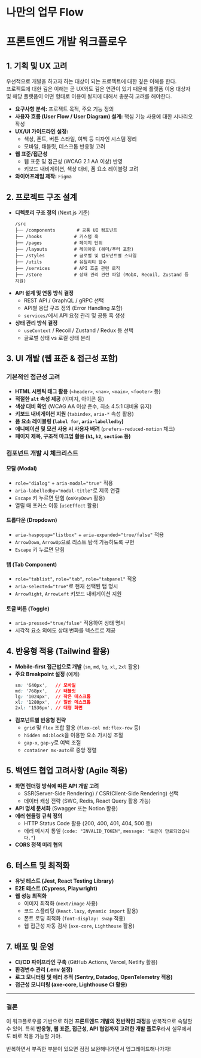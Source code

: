 # 나만의 업무 Flow

# 프론트엔드 개발 워크플로우

## **1. 기획 및 UX 고려**

우선적으로 개발을 하고자 하는 대상이 되는 프로젝트에 대한 깊은 이해를 한다.  
프로젝트에 대한 깊은 이해는 곧 UX와도 깊은 연관이 있기 때문에 플랫폼 이용 대상자 및 해당 플랫폼이 어떤 형태로 이용이 될지에 대해서 충분히 고려를 해야한다.

- **요구사항 분석:** 프로젝트 목적, 주요 기능 정의
- **사용자 흐름 (User Flow / User Diagram) 설계:** 핵심 기능 사용에 대한 시나리오 작성
- **UX/UI 가이드라인 설정:**
  - 색상, 폰트, 버튼 스타일, 여백 등 디자인 시스템 정리
  - 모바일, 태블릿, 데스크톱 반응형 고려
- **웹 표준/접근성**
  - 웹 표준 및 접근성 (WCAG 2.1 AA 이상) 반영
  - 키보드 내비게이션, 색상 대비, 폼 요소 레이블링 고려
- **와이어프레임 제작:** `Figma`

## **2. 프로젝트 구조 설계**

- **디렉토리 구조 정의** (Next.js 기준)
  ```
  /src
  ├── /components        # 공통 UI 컴포넌트
  ├── /hooks            # 커스텀 훅
  ├── /pages            # 페이지 단위
  ├── /layouts          # 레이아웃 (헤더/푸터 포함)
  ├── /styles           # 글로벌 및 컴포넌트별 스타일
  ├── /utils            # 유틸리티 함수
  ├── /services         # API 호출 관련 로직
  ├── /store            # 상태 관리 관련 파일 (MobX, Recoil, Zustand 등 지원)
  ```
- **API 설계 및 연동 방식 결정**
  - REST API / GraphQL / gRPC 선택
  - API별 응답 구조 정의 (Error Handling 포함)
  - `services/`에서 API 요청 관리 및 공통 훅 생성
- **상태 관리 방식 결정**
  - `useContext` / Recoil / Zustand / Redux 등 선택
  - 글로벌 상태 vs 로컬 상태 분리

## **3. UI 개발 (웹 표준 & 접근성 포함)**

### **기본적인 접근성 고려**

- **HTML 시멘틱 태그 활용** (`<header>`, `<nav>`, `<main>`, `<footer>` 등)
- **적절한 `alt` 속성 제공** (이미지, 아이콘 등)
- **색상 대비 확인** (WCAG AA 이상 준수, 최소 4.5:1 대비율 유지)
- **키보드 내비게이션 지원** (`tabindex`, `aria-*` 속성 활용)
- **폼 요소 레이블링 (`label for`, `aria-labelledby`)**
- **애니메이션 및 모션 사용 시 사용자 배려** (`prefers-reduced-motion` 체크)
- **페이지 제목, 구조적 마크업 활용 (`h1`, `h2`, `section` 등)**

### **컴포넌트 개발 시 체크리스트**

#### **모달 (Modal)**

- `role="dialog"` + `aria-modal="true"` 적용
- `aria-labelledby="modal-title"`로 제목 연결
- `Escape` 키 누르면 닫힘 (`onKeyDown` 활용)
- 열릴 때 포커스 이동 (`useEffect` 활용)

#### **드롭다운 (Dropdown)**

- `aria-haspopup="listbox"` + `aria-expanded="true/false"` 적용
- `ArrowDown`, `ArrowUp`으로 리스트 탐색 가능하도록 구현
- `Escape` 키 누르면 닫힘

#### **탭 (Tab Component)**

- `role="tablist"`, `role="tab"`, `role="tabpanel"` 적용
- `aria-selected="true"`로 현재 선택된 탭 명시
- `ArrowRight`, `ArrowLeft` 키보드 내비게이션 지원

#### **토글 버튼 (Toggle)**

- `aria-pressed="true/false"` 적용하여 상태 명시
- 시각적 요소 외에도 상태 변화를 텍스트로 제공

## **4. 반응형 적용 (Tailwind 활용)**

- **Mobile-first 접근법으로 개발** (`sm`, `md`, `lg`, `xl`, `2xl` 활용)
- **주요 Breakpoint 설정** (예제)
  ```css
  sm: '640px',   // 모바일
  md: '768px',   // 태블릿
  lg: '1024px',  // 작은 데스크톱
  xl: '1280px',  // 일반 데스크톱
  2xl: '1536px', // 대형 화면
  ```
- **컴포넌트별 반응형 전략**
  - `grid` 및 `flex` 조합 활용 (`flex-col md:flex-row` 등)
  - `hidden md:block`을 이용한 요소 가시성 조절
  - `gap-x`, `gap-y`로 여백 조절
  - `container mx-auto`로 중앙 정렬

## **5. 백엔드 협업 고려사항 (Agile 적용)**

- **화면 렌더링 방식에 따른 API 개발 고려**
  - SSR(Server-Side Rendering) / CSR(Client-Side Rendering) 선택
  - 데이터 캐싱 전략 (SWC, Redis, React Query 활용 가능)
- **API 명세 문서화** (Swagger 또는 Notion 활용)
- **에러 핸들링 규칙 정의**
  - HTTP Status Code 활용 (200, 400, 401, 404, 500 등)
  - 에러 메시지 통일 (`code: "INVALID_TOKEN"`, `message: "토큰이 만료되었습니다."`)
- **CORS 정책 미리 협의**

## **6. 테스트 및 최적화**

- **유닛 테스트 (Jest, React Testing Library)**
- **E2E 테스트 (Cypress, Playwright)**
- **웹 성능 최적화**
  - 이미지 최적화 (`next/image` 사용)
  - 코드 스플리팅 (`React.lazy`, `dynamic import` 활용)
  - 폰트 로딩 최적화 (`font-display: swap` 적용)
  - 웹 접근성 자동 검사 (`axe-core`, `Lighthouse` 활용)

## **7. 배포 및 운영**

- **CI/CD 파이프라인 구축** (GitHub Actions, Vercel, Netlify 활용)
- **환경변수 관리 (.env 설정)**
- **로그 모니터링 및 에러 추적 (Sentry, Datadog, OpenTelemetry 적용)**
- **접근성 모니터링 (axe-core, Lighthouse CI 활용)**

---

### **결론**

이 워크플로우를 기반으로 하면 **프론트엔드 개발의 전반적인 과정**을 반복적으로 숙달할 수 있어. 특히 **반응형, 웹 표준, 접근성, API 협업까지 고려한 개발 플로우**라서 실무에서도 바로 적용 가능할 거야.

반복하면서 부족한 부분이 있으면 점점 보완해나가면서 업그레이드해나가자!
